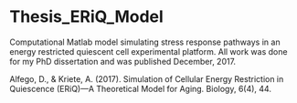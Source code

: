 # Thesis_ERiQ_Model
Computational Matlab model simulating stress response pathways in an energy restricted quiescent cell experimental platform. All work was done for my PhD dissertation and was published December, 2017.

Alfego, D., & Kriete, A. (2017). Simulation of Cellular Energy Restriction in Quiescence (ERiQ)—A Theoretical Model for Aging. Biology, 6(4), 44.
